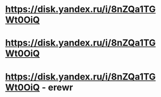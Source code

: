 # https://disk.yandex.ru/i/8nZQa1TGWt0OiQ
# https://disk.yandex.ru/i/8nZQa1TGWt0OiQ
# https://disk.yandex.ru/i/8nZQa1TGWt0OiQ - erewr
